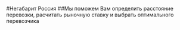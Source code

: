 #Негабарит Россия
##Мы поможем Вам определить расстояние перевозки, расчитать рыночную ставку и выбрать оптимального перевозчика
